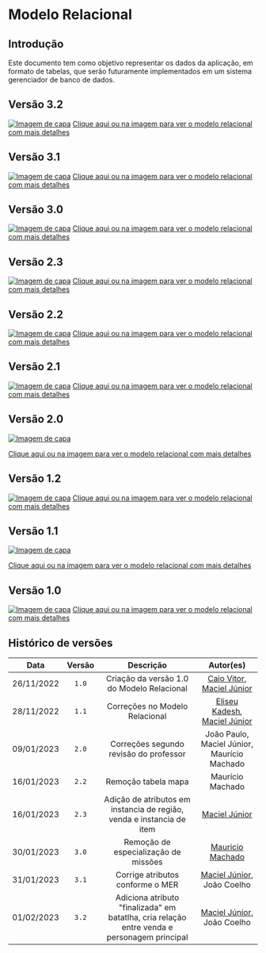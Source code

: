 # Modelo Relacional

## Introdução

Este documento tem como objetivo representar os dados da aplicação, em formato de tabelas, que serão futuramente implementados em um sistema gerenciador de banco de dados.

## Versão 3.2

[![Imagem de capa](../images/modelo-relacional-32.jpg)](../images/modelo-relacional-32.jpg)
[Clique aqui ou na imagem para ver o modelo relacional com mais detalhes](../images/modelo-relacional-32.jpg)

## Versão 3.1

[![Imagem de capa](../images/modelo-relacional-31.jpg)](../images/modelo-relacional-31.jpg)
[Clique aqui ou na imagem para ver o modelo relacional com mais detalhes](../images/modelo-relacional-31.jpg)

## Versão 3.0

[![Imagem de capa](../images/modelo-relacional-3.png)](../images/modelo-relacional-3.png)
[Clique aqui ou na imagem para ver o modelo relacional com mais detalhes](../images/modelo-relacional-3.png)

## Versão 2.3

[![Imagem de capa](../images/modelo-relacional23.jpg)](../images/modelo-relacional23.jpg)
[Clique aqui ou na imagem para ver o modelo relacional com mais detalhes](../images/modelo-relacional23.jpg)

## Versão 2.2

[![Imagem de capa](../images/modelo-relacional22.png)](../images/modelo-relacional22.png)
[Clique aqui ou na imagem para ver o modelo relacional com mais detalhes](../images/modelo-relacional22.png)

## Versão 2.1

[![Imagem de capa](../images/modelo-relacional21.png)](../images/modelo-relacional21.png)
[Clique aqui ou na imagem para ver o modelo relacional com mais detalhes](../images/modelo-relacional21.png)

## Versão 2.0

[![Imagem de capa](../images/modelo-relacional2.jpg)](../images/modelo-relacional2.jpg)

[Clique aqui ou na imagem para ver o modelo relacional com mais detalhes](../images/modelo-relacional2.jpg)

## Versão 1.2

[![Imagem de capa](../images/modelo-relacional12.jpg)](../images/modelo-relacional12.jpg)
[Clique aqui ou na imagem para ver o modelo relacional com mais detalhes](../images/modelo-relacional12.jpg)

## Versão 1.1

[![Imagem de capa](../images/ModeloRelacional1.1.jpg)](../images/ModeloRelacional1.1.jpg)

[Clique aqui ou na imagem para ver o modelo relacional com mais detalhes](../images/ModeloRelacional1.1.jpg)

## Versão 1.0

[![Imagem de capa](../images/modelo-relacional-1.0.jpg)](../images/modelo-relacional-1.0.jpg)
[Clique aqui ou na imagem para ver o modelo relacional com mais detalhes](../images/modelo-relacional-1.0.jpg)

## Histórico de versões

|    Data    | Versão |                               Descrição                               |                                                Autor(es)                                                |
| :--------: | :----: | :-------------------------------------------------------------------: | :-----------------------------------------------------------------------------------------------------: |
| 26/11/2022 | `1.0`  |              Criação da versão 1.0 do Modelo Relacional               |    [Caio Vitor](https://github.com/caiozim112), [Maciel Júnior](https://github.com/macieljuniormax)     |
| 28/11/2022 | `1.1`  |                    Correções no Modelo Relacional                     | [Eliseu Kadesh](https://github.com/eliseukadesh67), [Maciel Júnior](https://github.com/macieljuniormax) |
| 09/01/2023 | `2.0`  |                Correções segundo revisão do professor                 |                               João Paulo, Maciel Júnior, Maurício Machado                               |
| 16/01/2023 | `2.2`  |                          Remoção tabela mapa                          |                                            Maurício Machado                                             |
| 16/01/2023 | `2.3`  | Adição de atributos em instancia de região, venda e instancia de item |                           [Maciel Júnior](https://github.com/macieljuniormax)                           |
| 30/01/2023 | `3.0`  |                 Remoção de especialização de missões                  |                        [Mauricio Machado](https://github.com/MauricioMachadoFF)                         |
| 31/01/2023 | `3.1`  |                 Corrige atributos conforme o MER               |[Maciel Júnior](https://github.com/macieljuniormax), João Coelho                        |
| 01/02/2023 | `3.2`  |   Adiciona atributo "finalizada" em batatlha, cria relação entre venda e personagem principal                   | [Maciel Júnior](https://github.com/macieljuniormax), João Coelho  |
